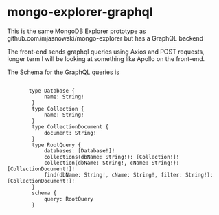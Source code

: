 # mongo-explorer-graphql

This is the same MongoDB Explorer prototype as github.com/mjasnowski/mongo-explorer but has a GraphQL backend

The front-end sends graphql queries using Axios and POST requests, longer term I will be looking at something like Apollo on the front-end.

The Schema for the GraphQL queries is

<code>
       type Database {
            name: String!
        }
        type Collection {
            name: String!
        }
        type CollectionDocument {
            document: String!
        }
        type RootQuery {
            databases: [Database!]!
            collections(dbName: String!): [Collection!]!
            collection(dbName: String!, cName: String!): [CollectionDocument!]!
            find(dbName: String!, cName: String!, filter: String!): [CollectionDocument!]!
        }
        schema {
            query: RootQuery
        }
        
</code>
